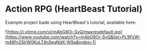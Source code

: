 # Action RPG (HeartBeast Tutorial)

Example project bade using HeartBeast's tutorial, available here:

![https://i.ytimg.com/vi/mAbG8Oi-SvQ/maxresdefault.jpg](https://www.youtube.com/watch?v=mAbG8Oi-SvQ&list=PL9FzW-m48fn2SlrW0KoLT4n5egNdX-W9a&index=1)
